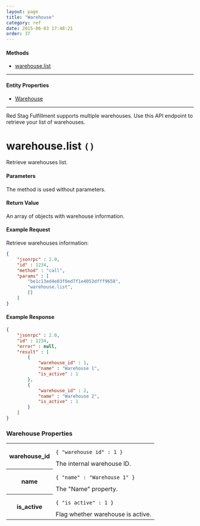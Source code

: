 ```yaml
---
layout: page
title: "Warehouse"
category: ref
date: 2015-06-03 17:48:21
order: 37
---
```


#### Methods

 * [warehouse.list](#warehouse_list)

----

#### Entity Properties

 * [Warehouse](#warehouse_properties)
 
----

Red Stag Fulfillment supports multiple warehouses. Use this API endpoint to retrieve your list of warehouses.

<h1 id="warehouse_list">
warehouse.list
<code>()</code>
</h1>
Retrieve warehouses list.

#### Parameters

The method is used without parameters.

#### Return Value

An array of objects with warehouse information.

#### Example Request

Retrieve warehouses information:

```json
{
    "jsonrpc" : 2.0,
    "id" : 1234,
    "method" : "call",
    "params" : [
        "be1c13ed4e03f0ed7f1e4053dfff9658",
        "warehouse.list",
        []
    ]
}
```

#### Example Response

```json
{
    "jsonrpc" : 2.0,
    "id" : 1234,
    "error" : null,
    "result" : [
        {
            "warehouse_id" : 1,
            "name" : "Warehouse 1",
            "is_active" : 1
        },
        {
            "warehouse_id" : 2,
            "name" : "Warehouse 2",
            "is_active" : 1
        }
    ]
}
```

<h3 id="warehouse_properties">
    Warehouse Properties
</h3>

<table class="table-striped">
<tbody>
    <tr>
        <th>warehouse_id</th>
        <td>
            <pre><code>{ "warehouse_id" : 1 }</code></pre>
            The internal warehouse ID.
        </td>
    </tr>
    <tr>
        <th>name</th>
        <td>
            <pre><code>{ "name" : "Warehouse 1" }</code></pre>
            The "Name" property.
        </td>
    </tr>
    <tr>
        <th>is_active</th>
        <td>
            <pre><code>{ "is_active" : 1 }</code></pre>
            Flag whether warehouse is active.
        </td>
    </tr>
</tbody>
</table>

